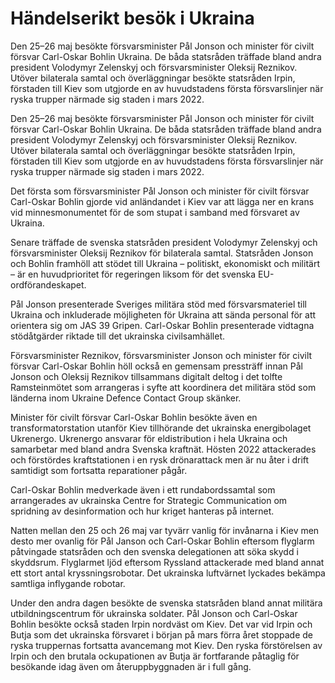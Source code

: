 # Händelserikt besök i Ukraina

Den 25–26 maj besökte försvarsminister Pål Jonson och minister för civilt försvar Carl-Oskar Bohlin Ukraina. De båda statsråden träffade bland andra president Volodymyr Zelenskyj och försvarsminister Oleksij Reznikov. Utöver bilaterala samtal och överläggningar besökte statsråden Irpin, förstaden till Kiev som utgjorde en av huvudstadens första försvarslinjer när ryska trupper närmade sig staden i mars 2022.

Den 25–26 maj besökte försvarsminister Pål Jonson och minister för civilt försvar Carl-Oskar Bohlin Ukraina. De båda statsråden träffade bland andra president Volodymyr Zelenskyj och försvarsminister Oleksij Reznikov. Utöver bilaterala samtal och överläggningar besökte statsråden Irpin, förstaden till Kiev som utgjorde en av huvudstadens första försvarslinjer när ryska trupper närmade sig staden i mars 2022.

Det första som försvarsminister Pål Jonson och minister för civilt försvar Carl-Oskar Bohlin gjorde vid anländandet i Kiev var att lägga ner en krans vid minnesmonumentet för de som stupat i samband med försvaret av Ukraina.

Senare träffade de svenska statsråden president Volodymyr Zelenskyj och försvarsminister Oleksij Reznikov för bilaterala samtal. Statsråden Jonson och Bohlin framhöll att stödet till Ukraina – politiskt, ekonomiskt och militärt – är en huvudprioritet för regeringen liksom för det svenska EU-ordförandeskapet.

Pål Jonson presenterade Sveriges militära stöd med försvarsmateriel till Ukraina och inkluderade möjligheten för Ukraina att sända personal för att orientera sig om JAS 39 Gripen. Carl-Oskar Bohlin presenterade vidtagna stödåtgärder riktade till det ukrainska civilsamhället.

Försvarsminister Reznikov, försvarsminister Jonson och minister för civilt försvar Carl-Oskar Bohlin höll också en gemensam pressträff innan Pål Jonson och Oleksij Reznikov tillsammans digitalt deltog i det tolfte Ramsteinmötet som arrangeras i syfte att koordinera det militära stöd som länderna inom Ukraine Defence Contact Group skänker.

Minister för civilt försvar Carl-Oskar Bohlin besökte även en transformatorstation utanför Kiev tillhörande det ukrainska energibolaget Ukrenergo. Ukrenergo ansvarar för eldistribution i hela Ukraina och samarbetar med bland andra Svenska kraftnät. Hösten 2022 attackerades och förstördes kraftstationen i en rysk drönarattack men är nu åter i drift samtidigt som fortsatta reparationer pågår.

Carl-Oskar Bohlin medverkade även i ett rundabordssamtal som arrangerades av ukrainska Centre for Strategic Communication om spridning av desinformation och hur kriget hanteras på internet.

Natten mellan den 25 och 26 maj var tyvärr vanlig för invånarna i Kiev men desto mer ovanlig för Pål Janson och Carl-Oskar Bohlin eftersom flyglarm påtvingade statsråden och den svenska delegationen att söka skydd i skyddsrum. Flyglarmet ljöd eftersom Ryssland attackerade med bland annat ett stort antal kryssningsrobotar. Det ukrainska luftvärnet lyckades bekämpa samtliga inflygande robotar.

Under den andra dagen besökte de svenska statsråden bland annat militära utbildningscentrum för ukrainska soldater. Pål Jonson och Carl-Oskar Bohlin besökte också staden Irpin nordväst om Kiev. Det var vid Irpin och Butja som det ukrainska försvaret i början på mars förra året stoppade de ryska truppernas fortsatta avancemang mot Kiev. Den ryska förstörelsen av Irpin och den brutala ockupationen av Butja är fortfarande påtaglig för besökande idag även om återuppbyggnaden är i full gång.
